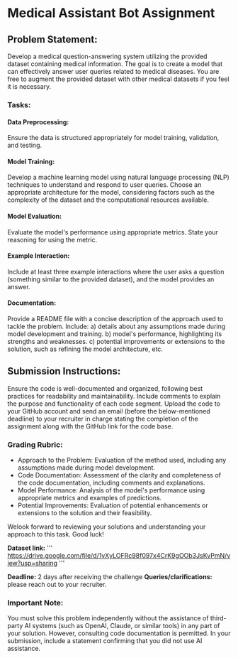 # Medical Assistant Bot Assignment

## Problem Statement:
Develop a medical question-answering system utilizing the provided dataset containing medical information. The goal is to create a model that can effectively answer user queries related to medical diseases. You are free to augment the provided dataset with other medical datasets if you feel it is necessary.

### Tasks:
#### Data Preprocessing:
Ensure the data is structured appropriately for model training, validation, and testing.

#### Model Training:
Develop a machine learning model using natural language processing (NLP) techniques to understand and respond to user queries. Choose an appropriate architecture for the model, considering factors such as the complexity of the dataset and the computational resources available.

#### Model Evaluation:
Evaluate the model's performance using appropriate metrics. State your reasoning for using the metric.

#### Example Interaction:
Include at least three example interactions where the user asks a question (something similar to the provided dataset), and the model provides an answer.

#### Documentation:
Provide a README file with a concise description of the approach used to tackle the problem.
Include:
a) details about any assumptions made during model development and training.
b) model's performance, highlighting its strengths and weaknesses.
c) potential improvements or extensions to the solution, such as refining the model architecture, etc.

## Submission Instructions:
Ensure the code is well-documented and organized, following best practices for readability and maintainability. Include comments to explain the purpose and functionality of each code segment. Upload the code to your GitHub account and send an email (before the below-mentioned deadline) to your recruiter in charge stating the completion of the assignment along with the GitHub link for the code base.

### Grading Rubric:
- Approach to the Problem: Evaluation of the method used, including any assumptions made during model development.
- Code Documentation: Assessment of the clarity and completeness of the code documentation, including comments and explanations.
- Model Performance: Analysis of the model's performance using appropriate metrics and examples of predictions.
- Potential Improvements: Evaluation of potential enhancements or extensions to the solution and their feasibility.

Welook forward to reviewing your solutions and understanding your approach to this task. Good luck!

**Dataset link:**
'''
https://drive.google.com/file/d/1vXyLOFRc98f097x4CrK9gOOb3JsKvPmN/view?usp=sharing
'''

**Deadline:** 2 days after receiving the challenge
**Queries/clarifications:** please reach out to your recruiter.
### Important Note:
You must solve this problem independently without the assistance of third-party AI systems (such as OpenAI, Claude, or similar tools) in any part of your solution. However, consulting code documentation is permitted. In your submission, include a statement confirming that you did not use AI assistance.